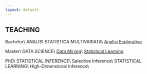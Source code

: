 ```yaml
---
layout: default
---
```


## TEACHING

Bachelor\\
ANALISI STATISTICA MULTIVARIATA\\
[Analisi Esplorativa](https://aldosolari.github.io/AE/)

Master\\
DATA SCIENCE\\
[Data Mining](https://aldosolari.github.io/DM/)\\
[Statistical Learning](https://aldosolari.github.io/SL)

PhD\\
STATISTICAL INFERENCE\\
Selective Inference\\
STATISTICAL LEARNING\\
High-Dimensional Inference\\
